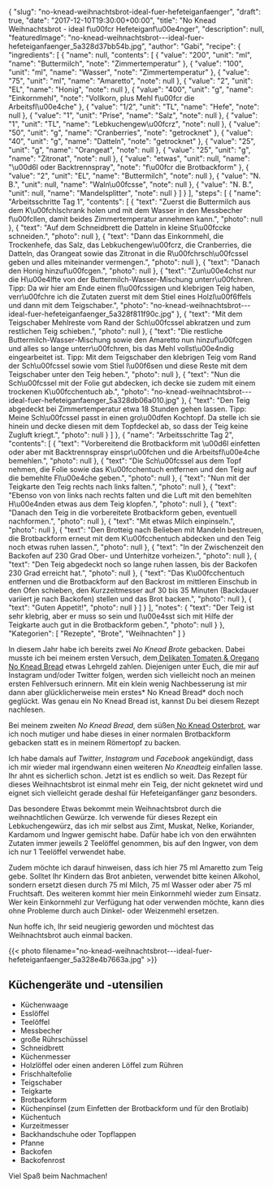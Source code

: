 {
    "slug": "no-knead-weihnachtsbrot-ideal-fuer-hefeteiganfaenger",
    "draft": true,
    "date": "2017-12-10T19:30:00+00:00",
    "title": "No Knead Weihnachtsbrot - ideal f\u00fcr Hefeteiganf\u00e4nger",
    "description": null,
    "featuredImage": "no-knead-weihnachtsbrot---ideal-fuer-hefeteiganfaenger_5a328d37bb54b.jpg",
    "author": "Gabi",
    "recipe": {
        "ingredients": [
            {
                "name": null,
                "contents": [
                    {
                        "value": "200",
                        "unit": "ml",
                        "name": "Buttermilch",
                        "note": "Zimmertemperatur"
                    },
                    {
                        "value": "100",
                        "unit": "ml",
                        "name": "Wasser",
                        "note": "Zimmertemperatur"
                    },
                    {
                        "value": "75",
                        "unit": "ml",
                        "name": "Amaretto",
                        "note": null
                    },
                    {
                        "value": "2",
                        "unit": "EL",
                        "name": "Honig",
                        "note": null
                    },
                    {
                        "value": "400",
                        "unit": "g",
                        "name": "Einkornmehl",
                        "note": "Vollkorn, plus Mehl f\u00fcr die Arbeitsfl\u00e4che"
                    },
                    {
                        "value": "1\/2",
                        "unit": "TL",
                        "name": "Hefe",
                        "note": null
                    },
                    {
                        "value": "1",
                        "unit": "Prise",
                        "name": "Salz",
                        "note": null
                    },
                    {
                        "value": "1",
                        "unit": "TL",
                        "name": "Lebkuchengew\u00fcrz",
                        "note": null
                    },
                    {
                        "value": "50",
                        "unit": "g",
                        "name": "Cranberries",
                        "note": "getrocknet"
                    },
                    {
                        "value": "40",
                        "unit": "g",
                        "name": "Datteln",
                        "note": "getrocknet"
                    },
                    {
                        "value": "25",
                        "unit": "g",
                        "name": "Orangeat",
                        "note": null
                    },
                    {
                        "value": "25",
                        "unit": "g",
                        "name": "Zitronat",
                        "note": null
                    },
                    {
                        "value": "etwas",
                        "unit": null,
                        "name": "\u00d6l oder Backtrennspray",
                        "note": "f\u00fcr die Brotbackform"
                    },
                    {
                        "value": "2",
                        "unit": "EL",
                        "name": "Buttermilch",
                        "note": null
                    },
                    {
                        "value": "N. B.",
                        "unit": null,
                        "name": "Waln\u00fcsse",
                        "note": null
                    },
                    {
                        "value": "N. B.",
                        "unit": null,
                        "name": "Mandelsplitter",
                        "note": null
                    }
                ]
            }
        ],
        "steps": [
            {
                "name": "Arbeitsschritte Tag 1",
                "contents": [
                    {
                        "text": "Zuerst die Buttermilch aus dem K\u00fchlschrank holen und mit dem Wasser in den Messbecher f\u00fcllen, damit beides Zimmertemperatur annehmen kann.",
                        "photo": null
                    },
                    {
                        "text": "Auf dem Schneidbrett die Datteln in kleine St\u00fccke schneiden.",
                        "photo": null
                    },
                    {
                        "text": "Dann das Einkornmehl, die Trockenhefe, das Salz, das Lebkuchengew\u00fcrz, die Cranberries, die Datteln, das Orangeat sowie das Zitronat in die R\u00fchrsch\u00fcssel geben und alles miteinander vermengen.",
                        "photo": null
                    },
                    {
                        "text": "Danach den Honig hinzuf\u00fcgen.",
                        "photo": null
                    },
                    {
                        "text": "Zun\u00e4chst nur die H\u00e4lfte von der Buttermilch-Wasser-Mischung unterr\u00fchren. Tipp: Da wir hier am Ende einen fl\u00fcssigen und klebrigen Teig haben, verr\u00fchre ich die Zutaten zuerst mit dem Stiel eines Holzl\u00f6ffels und dann mit dem Teigschaber.",
                        "photo": "no-knead-weihnachtsbrot---ideal-fuer-hefeteiganfaenger_5a328f811f90c.jpg"
                    },
                    {
                        "text": "Mit dem Teigschaber Mehlreste vom Rand der Sch\u00fcssel abkratzen und zum restlichen Teig schieben.",
                        "photo": null
                    },
                    {
                        "text": "Die restliche Buttermilch-Wasser-Mischung sowie den Amaretto nun hinzuf\u00fcgen und alles so lange unterr\u00fchren, bis das Mehl vollst\u00e4ndig eingearbeitet ist. Tipp: Mit dem Teigschaber den klebrigen Teig vom Rand der Sch\u00fcssel sowie vom Stiel l\u00f6sen und diese Reste mit dem Teigschaber unter den Teig heben.",
                        "photo": null
                    },
                    {
                        "text": "Nun die Sch\u00fcssel mit der Folie gut abdecken, ich decke sie zudem mit einem trockenen K\u00fcchentuch ab.",
                        "photo": "no-knead-weihnachtsbrot---ideal-fuer-hefeteiganfaenger_5a328db06a010.jpg"
                    },
                    {
                        "text": "Den Teig abgedeckt bei Zimmertemperatur etwa 18 Stunden gehen lassen. Tipp: Meine Sch\u00fcssel passt in einen gro\u00dfen Kochtopf. Da stelle ich sie hinein und decke diesen mit dem Topfdeckel ab, so dass der Teig keine Zugluft kriegt.",
                        "photo": null
                    }
                ]
            },
            {
                "name": "Arbeitsschritte Tag 2",
                "contents": [
                    {
                        "text": "Vorbereitend die Brotbackform mit \u00d6l einfetten oder aber mit Backtrennspray einspr\u00fchen und die Arbeitsfl\u00e4che bemehlen.",
                        "photo": null
                    },
                    {
                        "text": "Die Sch\u00fcssel aus dem Topf nehmen, die Folie sowie das K\u00fcchentuch entfernen und den Teig auf die bemehlte Fl\u00e4che geben.",
                        "photo": null
                    },
                    {
                        "text": "Nun mit der Teigkarte den Teig rechts nach links falten.",
                        "photo": null
                    },
                    {
                        "text": "Ebenso von von links nach rechts falten und die Luft mit den bemehlten H\u00e4nden etwas aus dem Teig klopfen.",
                        "photo": null
                    },
                    {
                        "text": "Danach den Teig in die vorbereitete Brotbackform geben, eventuell nachformen.",
                        "photo": null
                    },
                    {
                        "text": "Mit etwas Milch einpinseln.",
                        "photo": null
                    },
                    {
                        "text": "Den Brotteig nach Belieben mit Mandeln bestreuen, die Brotbackform erneut mit dem K\u00fcchentuch abdecken und den Teig noch etwas ruhen lassen.",
                        "photo": null
                    },
                    {
                        "text": "In der Zwischenzeit den Backofen auf 230 Grad Ober- und Unterhitze vorheizen.",
                        "photo": null
                    },
                    {
                        "text": "Den Teig abgedeckt noch so lange ruhen lassen, bis der Backofen 230 Grad erreicht hat.",
                        "photo": null
                    },
                    {
                        "text": "Das K\u00fcchentuch entfernen und die Brotbackform auf den Backrost im mittleren Einschub in den Ofen schieben, den Kurzzeitmesser auf 30 bis 35 Minuten (Backdauer variiert je nach Backofen) stellen und das Brot backen.",
                        "photo": null
                    },
                    {
                        "text": "Guten Appetit!",
                        "photo": null
                    }
                ]
            }
        ],
        "notes": {
            "text": "Der Teig ist sehr klebrig, aber er muss so sein und l\u00e4sst sich mit Hilfe der Teigkarte auch gut in die Brotbackform geben.",
            "photo": null
        }
    },
    "Kategorien": [
        "Rezepte",
        "Brote",
        "Weihnachten"
    ]
}

In diesem Jahr habe ich  bereits zwei *No Knead Brote* gebacken. Dabei musste ich bei meinem ersten Versuch, dem[ Delikaten Tomaten & Oregano No Knead Bread](https://kochfokus.de/artikel/delikates-tomaten-oregano-no-knead-bread/ " Delikaten Tomaten & Oregano No Knead Bread") etwas Lehrgeld zahlen. Diejenigen unter Euch, die mir auf Instagram und/oder Twitter folgen, werden sich vielleicht noch an meinen ersten Fehlversuch erinnern. Mit ein klein wenig Nachbesserung ist mir dann aber glücklicherweise mein erstes* No Knead Bread* doch noch geglückt. Was genau ein No Knead Bread ist, kannst Du bei diesem Rezept nachlesen.

Bei meinem zweiten *No Knead Bread*, dem süßen[ No Knead Osterbrot](https://kochfokus.de/artikel/suesses-no-knead-osterbrot/ " No Knead Osterbrot"),  war ich noch mutiger und habe dieses in einer normalen Brotbackform gebacken statt es in meinem Römertopf zu backen.

Ich habe damals auf  *Twitter*, *Instagram* und *Facebook* angekündigt, dass ich mir wieder mal irgendwann einen weiteren *No Kneadteig* einfallen lasse. Ihr ahnt es sicherlich schon. Jetzt ist es endlich so weit. Das Rezept für dieses Weihnachtsbrot ist einmal mehr ein Teig, der nicht geknetet wird und eignet sich vielleicht gerade deshal für Hefeteiganfänger ganz besonders.

Das besondere Etwas bekommt mein Weihnachtsbrot durch die weihnachtlichen Gewürze. Ich verwende für dieses Rezept ein Lebkuchengewürz, das ich mir selbst aus Zimt, Muskat, Nelke, Koriander, Kardamom und Ingwer gemischt habe. Dafür habe ich von den erwähnten Zutaten immer jeweils 2 Teelöffel genommen, bis auf den Ingwer, von dem ich nur 1 Teelöffel verwendet habe.

Zudem möchte ich darauf hinweisen, dass ich hier 75 ml Amaretto zum Teig gebe. Solltet Ihr Kindern das Brot anbieten, verwendet bitte keinen Alkohol, sondern ersetzt diesen durch 75 ml Milch, 75 ml Wasser oder aber 75 ml Fruchtsaft. Des weiteren kommt hier mein Einkornmehl wieder zum Einsatz. Wer kein Einkornmehl zur Verfügung hat oder verwenden möchte, kann dies ohne Probleme durch auch Dinkel- oder Weizenmehl  ersetzen.

Nun hoffe ich, Ihr seid neugierig geworden und möchtest das Weihnachtsbrot auch einmal backen.

{{< photo filename="no-knead-weihnachtsbrot---ideal-fuer-hefeteiganfaenger_5a328e4b7663a.jpg" >}}


## Küchengeräte und -utensilien

- Küchenwaage
- Esslöffel
- Teelöffel
- Messbecher
- große Rührschüssel
- Schneidbrett
- Küchenmesser
- Holzlöffel oder einen anderen Löffel zum Rühren
- Frischhaltefolie
- Teigschaber
- Teigkarte
- Brotbackform
- Küchenpinsel (zum Einfetten der Brotbackform und für den Brotlaib)
- Küchentuch
- Kurzeitmesser
- Backhandschuhe oder Topflappen
- Pfanne
- Backofen
- Backofenrost

Viel Spaß beim Nachmachen!